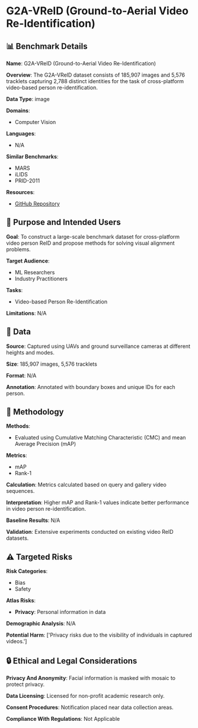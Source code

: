 # G2A-VReID (Ground-to-Aerial Video Re-Identification)

## 📊 Benchmark Details

**Name**: G2A-VReID (Ground-to-Aerial Video Re-Identification)

**Overview**: The G2A-VReID dataset consists of 185,907 images and 5,576 tracklets capturing 2,788 distinct identities for the task of cross-platform video-based person re-identification.

**Data Type**: image

**Domains**:
- Computer Vision

**Languages**:
- N/A

**Similar Benchmarks**:
- MARS
- iLIDS
- PRID-2011

**Resources**:
- [GitHub Repository](https://github.com/FHR-L/G2A-VReID)

## 🎯 Purpose and Intended Users

**Goal**: To construct a large-scale benchmark dataset for cross-platform video person ReID and propose methods for solving visual alignment problems.

**Target Audience**:
- ML Researchers
- Industry Practitioners

**Tasks**:
- Video-based Person Re-Identification

**Limitations**: N/A

## 💾 Data

**Source**: Captured using UAVs and ground surveillance cameras at different heights and modes.

**Size**: 185,907 images, 5,576 tracklets

**Format**: N/A

**Annotation**: Annotated with boundary boxes and unique IDs for each person.

## 🔬 Methodology

**Methods**:
- Evaluated using Cumulative Matching Characteristic (CMC) and mean Average Precision (mAP)

**Metrics**:
- mAP
- Rank-1

**Calculation**: Metrics calculated based on query and gallery video sequences.

**Interpretation**: Higher mAP and Rank-1 values indicate better performance in video person re-identification.

**Baseline Results**: N/A

**Validation**: Extensive experiments conducted on existing video ReID datasets.

## ⚠️ Targeted Risks

**Risk Categories**:
- Bias
- Safety

**Atlas Risks**:
- **Privacy**: Personal information in data

**Demographic Analysis**: N/A

**Potential Harm**: ['Privacy risks due to the visibility of individuals in captured videos.']

## 🔒 Ethical and Legal Considerations

**Privacy And Anonymity**: Facial information is masked with mosaic to protect privacy.

**Data Licensing**: Licensed for non-profit academic research only.

**Consent Procedures**: Notification placed near data collection areas.

**Compliance With Regulations**: Not Applicable
